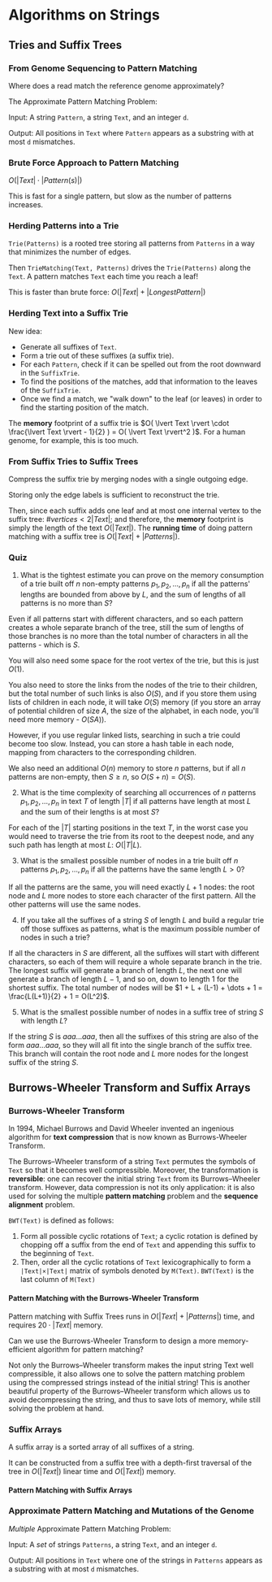 # Algorithms on Strings

## Tries and Suffix Trees

### From Genome Sequencing to Pattern Matching

Where does a read match the reference genome approximately?

The Approximate Pattern Matching Problem:

Input: A string `Pattern`, a string `Text`, and an integer `d`.

Output: All positions in `Text` where `Pattern` appears as a substring with at most `d` mismatches.

### Brute Force Approach to Pattern Matching

$O( \lvert Text \rvert \cdot \lvert Pattern(s) \rvert )$

This is fast for a single pattern, but slow as the number of patterns increases.

### Herding Patterns into a Trie

`Trie(Patterns)` is a rooted tree storing all patterns from `Patterns` in a way that minimizes the number of edges.

Then `TrieMatching(Text, Patterns)` drives the `Trie(Patterns)` along the `Text`. A pattern matches `Text` each time you reach a leaf!

This is faster than brute force: $O( \lvert Text \rvert + \lvert LongestPattern \rvert )$

### Herding Text into a Suffix Trie

New idea:

- Generate all suffixes of `Text`.
- Form a trie out of these suffixes (a suffix trie).
- For each `Pattern`, check if it can be spelled out from the root downward in the `SuffixTrie`.
- To find the positions of the matches, add that information to the leaves of the `SuffixTrie`.
- Once we find a match, we "walk down" to the leaf (or leaves) in order to find the starting position of the match.

The **memory** footprint of a suffix trie is $O( \lvert Text \rvert \cdot \frac{\lvert Text \rvert - 1}{2} ) = O( \lvert Text \rvert^2 )$. For a human genome, for example, this is too much.

### From Suffix Tries to Suffix Trees

Compress the suffix trie by merging nodes with a single outgoing edge.

Storing only the edge labels is sufficient to reconstruct the trie.

Then, since each suffix adds one leaf and at most one internal vertex to the suffix tree: $\#vertices < 2 \lvert Text \rvert$; and therefore, the **memory** footprint is simply the length of the text $O( \lvert Text \rvert )$. The **running time** of doing pattern matching with a suffix tree is $O( \lvert Text \rvert + \lvert Patterns \rvert )$.

### Quiz

1. What is the tightest estimate you can prove on the memory consumption of a trie built off $n$ non-empty patterns $p_1, p_2, \dots, p_n$ if all the patterns' lengths are bounded from above by $L$, and the sum of lengths of all patterns is no more than $S$?

Even if all patterns start with different characters, and so each pattern creates a whole separate branch of the tree, still the sum of lengths of those branches is no more than the total number of characters in all the patterns - which is $S$.

You will also need some space for the root vertex of the trie, but this is just $O(1)$.

You also need to store the links from the nodes of the trie to their children, but the total number of such links is also $O(S)$, and if you store them using lists of children in each node, it will take $O(S)$ memory (if you store an array of potential children of size $A$, the size of the alphabet, in each node, you'll need more memory - $O(SA)$).

However, if you use regular linked lists, searching in such a trie could become too slow. Instead, you can store a hash table in each node, mapping from characters to the corresponding children.

We also need an additional $O(n)$ memory to store $n$ patterns, but if all $n$ patterns are non-empty, then $S \geq n$, so $O(S + n) = O(S)$.

2. What is the time complexity of searching all occurrences of $n$ patterns $p_1, p_2, \dots, p_n$ in text $T$ of length $\lvert T \rvert$ if all patterns have length at most $L$ and the sum of their lengths is at most $S$?

For each of the $\lvert T \rvert$ starting positions in the text $T$, in the worst case you would need to traverse the trie from its root to the deepest node, and any such path has length at most $L$: $O(\lvert T \rvert L)$.

3. What is the smallest possible number of nodes in a trie built off $n$ patterns $p_1, p_2, \dots, p_n$ if all the patterns have the same length $L \gt 0$?

If all the patterns are the same, you will need exactly $L+1$ nodes: the root node and $L$ more nodes to store each character of the first pattern. All the other patterns will use the same nodes.

4. If you take all the suffixes of a string $S$ of length $L$ and build a regular trie off those suffixes as patterns, what is the maximum possible number of nodes in such a trie?

If all the characters in $S$ are different, all the suffixes will start with different characters, so each of them will require a whole separate branch in the trie. The longest suffix will generate a branch of length $L$, the next one will generate a branch of length $L-1$, and so on, down to length $1$ for the shortest suffix. The total number of nodes will be $1 + L + (L-1) + \dots + 1 = \frac{L(L+1)}{2} + 1 = O(L^2)$.

5. What is the smallest possible number of nodes in a suffix tree of string $S$ with length $L$?

If the string $S$ is $aaa \dots aaa$, then all the suffixes of this string are also of the form $aaa \dots aaa$, so they will all fit into the single branch of the suffix tree. This branch will contain the root node and $L$ more nodes for the longest suffix of the string $S$.

## Burrows-Wheeler Transform and Suffix Arrays

### Burrows-Wheeler Transform

In 1994, Michael Burrows and David Wheeler invented an ingenious algorithm for **text compression** that is now known as Burrows-Wheeler Transform.

The Burrows–Wheeler transform of a string `Text` permutes the symbols of `Text` so that it becomes well compressible. Moreover, the transformation is **reversible**: one can recover the initial string `Text` from its Burrows–Wheeler transform. However, data compression is not its only application: it is also used for solving the multiple **pattern matching** problem and the **sequence alignment** problem.

`BWT(Text)` is defined as follows:

1. Form all possible cyclic rotations of `Text`; a cyclic rotation is
defined by chopping off a suffix from the end of `Text` and appending this suffix to the beginning of `Text`.
2. Then, order all the cyclic rotations of `Text` lexicographically to form a `|Text|×|Text|` matrix of symbols denoted by `M(Text)`. `BWT(Text)` is the last column of `M(Text)`

#### Pattern Matching with the Burrows-Wheeler Transform

Pattern matching with Suffix Trees runs in $O( \lvert Text \rvert + \lvert Patterns \rvert )$ time, and requires $20 \cdot \lvert Text \rvert$ memory.

Can we use the Burrows-Wheeler Transform to design a more memory-efficient algorithm for pattern matching?

Not only the Burrows–Wheeler transform makes the input string Text well compressible, it also allows one to solve the pattern matching problem using the compressed strings instead of the initial string! This is another beautiful property of the Burrows–Wheeler transform which allows us to avoid decompressing the string, and thus to save lots of memory, while still solving the problem at hand.

### Suffix Arrays

A suffix array is a sorted array of all suffixes of a string.

It can be constructed from a suffix tree with a depth-first traversal of the tree in $O( \lvert Text \rvert )$ linear time and $O( \lvert Text \rvert )$ memory.

#### Pattern Matching with Suffix Arrays

### Approximate Pattern Matching and Mutations of the Genome

*Multiple* Approximate Pattern Matching Problem:

Input: A *set* of strings `Patterns`, a string `Text`, and an integer `d`.

Output: All positions in `Text` where one of the strings in `Patterns` appears as a substring with at most `d` mismatches.
